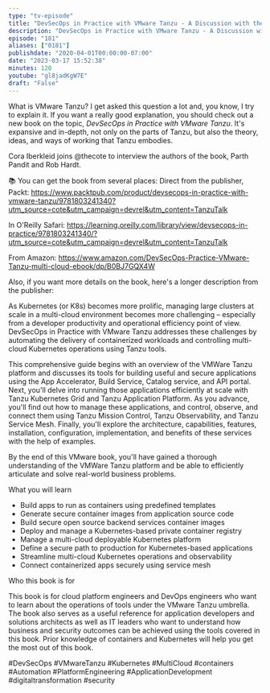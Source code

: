 ```yaml
---
type: "tv-episode"
title: "DevSecOps in Practice with VMware Tanzu - A Discussion with the Authors - Tanzu Talk"
description: "DevSecOps in Practice with VMware Tanzu - A Discussion with the Authors - Tanzu Talk"
episode: "181"
aliases: ["0181"]
publishdate: "2020-04-01T00:00:00-07:00"
date: "2023-03-17 15:52:38"
minutes: 120
youtube: "gl8jadKgW7E"
draft: "False"
---
```


What is VMware Tanzu? I get asked this question a lot and, you know, I try to explain it. If you want a really good explanation, you should check out a new book on the topic, _DevSecOps in Practice with VMware Tanzu_. It's expansive and in-depth, not only on the parts of Tanzu, but also the theory, ideas, and ways of working that Tanzu embodies.

Cora Iberkleid joins @thecote to interview the authors of the book, Parth Pandit and Rob Hardt.

📚 You can get the book from several places:
Direct from the publisher, Packt: https://www.packtpub.com/product/devsecops-in-practice-with-vmware-tanzu/9781803241340?utm_source=cote&utm_campaign=devrel&utm_content=TanzuTalk

In O'Reilly Safari: https://learning.oreilly.com/library/view/devsecops-in-practice/9781803241340/?utm_source=cote&utm_campaign=devrel&utm_content=TanzuTalk

From Amazon: https://www.amazon.com/DevSecOps-Practice-VMware-Tanzu-multi-cloud-ebook/dp/B0BJ7GQX4W

Also, if you want more details on the book, here's a longer description from the publisher:

As Kubernetes (or K8s) becomes more prolific, managing large clusters at scale in a multi-cloud environment becomes more challenging – especially from a developer productivity and operational efficiency point of view. DevSecOps in Practice with VMware Tanzu addresses these challenges by automating the delivery of containerized workloads and controlling multi-cloud Kubernetes operations using Tanzu tools.

This comprehensive guide begins with an overview of the VMWare Tanzu platform and discusses its tools for building useful and secure applications using the App Accelerator, Build Service, Catalog service, and API portal. Next, you'll delve into running those applications efficiently at scale with Tanzu Kubernetes Grid and Tanzu Application Platform. As you advance, you'll find out how to manage these applications, and control, observe, and connect them using Tanzu Mission Control, Tanzu Observability, and Tanzu Service Mesh. Finally, you'll explore the architecture, capabilities, features, installation, configuration, implementation, and benefits of these services with the help of examples.

By the end of this VMware book, you'll have gained a thorough understanding of the VMWare Tanzu platform and be able to efficiently articulate and solve real-world business problems.

What you will learn

- Build apps to run as containers using predefined templates
- Generate secure container images from application source code
- Build secure open source backend services container images
- Deploy and manage a Kubernetes-based private container registry
- Manage a multi-cloud deployable Kubernetes platform
- Define a secure path to production for Kubernetes-based applications
- Streamline multi-cloud Kubernetes operations and observability
- Connect containerized apps securely using service mesh

Who this book is for

This book is for cloud platform engineers and DevOps engineers who want to learn about the operations of tools under the VMware Tanzu umbrella. The book also serves as a useful reference for application developers and solutions architects as well as IT leaders who want to understand how business and security outcomes can be achieved using the tools covered in this book. Prior knowledge of containers and Kubernetes will help you get the most out of this book.

#DevSecOps #VMwareTanzu #Kubernetes #MultiCloud #containers  #Automation #PlatformEngineering #ApplicationDevelopment #digitaltransformation  #security